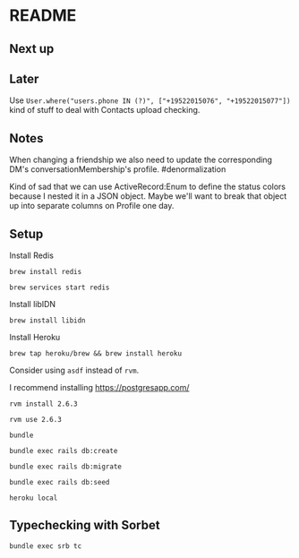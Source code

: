 # README

## Next up

## Later

Use `User.where("users.phone IN (?)", ["+19522015076", "+19522015077"])` kind of stuff to deal with Contacts upload checking.

## Notes

When changing a friendship we also need to update the corresponding DM's conversationMembership's profile. #denormalization

Kind of sad that we can use ActiveRecord:Enum to define the status colors because I nested it in a JSON object. Maybe we'll want
to break that object up into separate columns on Profile one day.

## Setup

Install Redis

`brew install redis`

`brew services start redis`

Install libIDN

`brew install libidn`

Install Heroku

`brew tap heroku/brew && brew install heroku`

Consider using `asdf` instead of `rvm`.

I recommend installing https://postgresapp.com/

`rvm install 2.6.3`

`rvm use 2.6.3`

`bundle`

`bundle exec rails db:create`

`bundle exec rails db:migrate`

`bundle exec rails db:seed`

`heroku local`

## Typechecking with Sorbet

`bundle exec srb tc`
